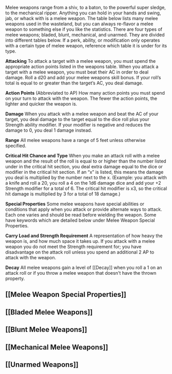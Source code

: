 Melee weapons range from a shiv, to a baton, to the powerful super sledge, to the mechanical ripper. Anything you can hold in your hands and swing, jab, or whack with is a melee weapon. The table below lists many melee weapons used in the wasteland, but you can always re-flavor a melee weapon to something else if you like the statistics. There are four types of melee weapons; bladed, blunt, mechanical, and unarmed. They are divided into different tables below. If a perk, ability, or modification only operates with a certain type of melee weapon, reference which table it is under for its type. 

**Attacking** 
To attack a target with a melee weapon, you must spend the appropriate action points listed in the weapons table. When you attack a target with a melee weapon, you must beat their AC in order to deal damage. Roll a d20 and add your melee weapons skill bonus. If your roll’s total is equal to or greater than the target’s AC, you deal damage. 

**Action Points**
(Abbreviated to AP) How many action points you must spend on your turn to attack with the weapon. The fewer the action points, the lighter and quicker the weapon is. 

**Damage**
When you attack with a melee weapon and beat the AC of your target, you deal damage to the target equal to the dice roll plus your Strength ability modifier. If your modifier is negative and reduces the damage to 0, you deal 1 damage instead. 

**Range**
All melee weapons have a range of 5 feet unless otherwise specified. 

**Critical Hit Chance and Type**
When you make an attack roll with a melee weapon and the result of the roll is equal to or higher than the number listed under in the critical hit section, you deal extra damage equal to the dice or modifier in the critical hit section. If an “x” is listed, this means the damage you deal is multiplied by the number next to the x. (Example: you attack with a knife and roll a 20, you roll a 4 on the 1d6 damage dice and add your +2 Strength modifier for a total of 6. The critical hit modifier is x3, so the critical hit damage is multiplied by 3 for a total of 18 damage.) 

**Special Properties**
Some melee weapons have special abilities or conditions that apply when you attack or provide alternate ways to attack. Each one varies and should be read before wielding the weapon. Some have keywords which are detailed below under Melee Weapon Special Properties. 

**Carry Load and Strength Requirement**
A representation of how heavy the weapon is, and how much space it takes up. If you attack with a melee weapon you do not meet the Strength requirement for; you have disadvantage on the attack roll unless you spend an additional 2 AP to attack with the weapon. 

**Decay**
All melee weapons gain a level of [[Decay]] when you roll a 1 on an attack roll or if you throw a melee weapon that doesn't have the thrown property.


## [[Melee Weapon Special Properties]]

## [[Bladed Melee Weapons]]

## [[Blunt Melee Weapons]]

## [[Mechanical Melee Weapons]]

## [[Unarmed Weapons]]



